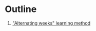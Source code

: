 # Outline
1. ["Alternating weeks" learning method](https://github.com/justTrueCodeWriter/d_research_lab/blob/main/alternatig_weeks_learning_method/alternatig_weeks_learning_method.pdf)
